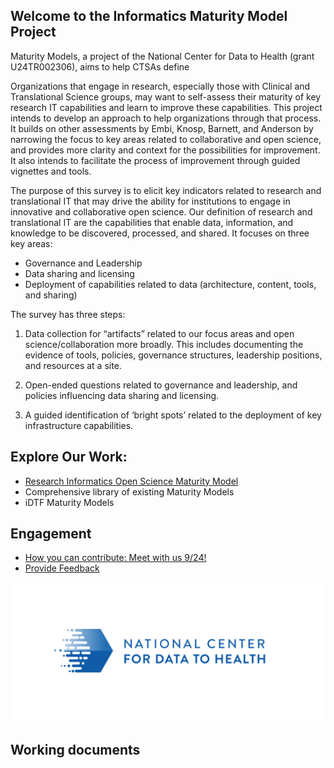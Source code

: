 
## Welcome to the Informatics Maturity Model Project

Maturity Models, a project of the National Center for Data to Health (grant U24TR002306), aims to help CTSAs define 

Organizations that engage in research, especially those with Clinical and Translational Science groups, may want to self-assess their maturity of key research IT capabilities and learn to improve these capabilities.  This project intends to develop an approach to help organizations through that process.  It builds on other assessments by Embi, Knosp, Barnett, and Anderson by narrowing the focus to key areas related to collaborative and open science, and provides more clarity and context for the possibilities for improvement.  It also intends to facilitate the process of improvement through guided vignettes and tools.



The purpose of this survey is to elicit key indicators related to research and translational IT that may drive the ability for institutions to engage in innovative and collaborative open science.  Our definition of research and translational IT are the capabilities that enable data, information, and knowledge to be discovered, processed, and shared.  It focuses on three key areas:

* Governance and Leadership
* Data sharing and licensing
* Deployment of capabilities related to data (architecture, content, tools, and sharing)

The survey has three steps:  

1) Data collection for “artifacts” related to our focus areas and open science/collaboration more broadly.  This includes documenting the evidence of tools, policies, governance structures, leadership positions, and resources at a site.

2) Open-ended questions related to governance and leadership, and policies influencing data sharing and licensing.

3) A guided identification of  ‘bright spots’ related to the  deployment of key infrastructure capabilities.

## Explore Our Work:

* [Research Informatics Open Science Maturity Model](pages/RIOSM.md)
* Comprehensive library of existing Maturity Models
* iDTF Maturity Models


## Engagement 
* [How you can contribute: Meet with us 9/24!](pages/Engage.md)
* [Provide Feedback](pages/provide_feedback.md)

![](./images/CD2H_color_logo.png)


## Working documents

